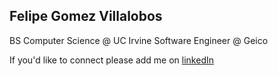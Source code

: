 ## Felipe Gomez Villalobos

BS Computer Science @ UC Irvine
Software Engineer @ Geico

If you'd like to connect please add me on [linkedIn](https://www.linkedin.com/in/felipe-gomez-villalobos/)


